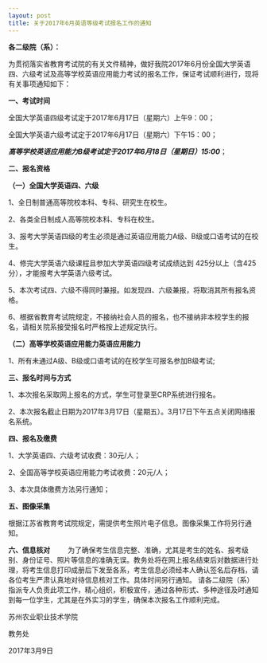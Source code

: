 ```yaml
---
layout: post
title: 关于2017年6月英语等级考试报名工作的通知
---
```


**各二级院（系）：**
 
为贯彻落实省教育考试院的有关文件精神，做好我院2017年6月份全国大学英语四、六级考试及高等学校英语应用能力考试的报名工作，保证考试顺利进行，现将有关事项通知如下：

**一、考试时间**

全国大学英语四级考试定于2017年6月17日（星期六）上午9：00；
 
全国大学英语六级考试定于2017年6月17日（星期六）下午15：00；
 
***高等学校英语应用能力B级考试定于2017年6月18日（星期日）15:00***；
 
**二、报名资格**
 
**（一）全国大学英语四、六级**
 
1、全日制普通高等院校本科、专科、研究生在校生。
 
2、各类全日制成人高等院校本科、专科在校生。
 
3、报考大学英语四级的考生必须是通过英语应用能力A级、B级或口语考试的在校生。
 
4、修完大学英语六级课程且参加大学英语四级考试成绩达到 425分以上（含425分），才能报考大学英语六级考试。
 
5、本次考试四、六级不得同时兼报。如发现四、六级兼报，将取消其所有报名资格。
 
6、根据省教育考试院规定，不接纳社会人员的报名，也不接纳非本校学生的报名，请相关院系接受报名时严格按上述规定执行。
 
**（二）高等学校英语应用能力英语应用能力**
 
1、所有未通过A级、B级或口语考试的在校学生可报名参加B级考试;
 
**三、报名时间与方式**
 
1、本次报名采取网上报名的方式，学生可登录至CRP系统进行报名。

2、本次报名截止日期为2017年3月17日（星期五）。3月17日下午五点关闭网络报名系统。
 
**四、报名及缴费**
 
1、大学英语四、六级考试收费：30元/人；

2、全国高等学校英语应用能力考试收费：20元/人；
 
3、本次具体缴费方法另行通知；
 
**五、图像采集**
 
根据江苏省教育考试院规定，需提供考生照片电子信息。图像采集工作将另行通知。
 
**六、信息核对**
　　
为了确保考生信息完整、准确，尤其是考生的姓名、报考级别、身份证号、照片等信息的准确无误。教务处将在网上报名结束后对数据进行处理，将考生信息打印成册后下发至各系，考生信息必须经本人确认签名后存档，请各位考生严肃认真地对待信息核对工作。具体时间另行通知。
请各二级院（系）指派专人负责此项工作，精心组织，积极宣传，通过各种形式、多种途径及时通知到每一位学生，尤其是在外实习的学生，确保本次报名工作顺利完成。


苏州农业职业技术学院
 
教务处
 
2017年3月9日
